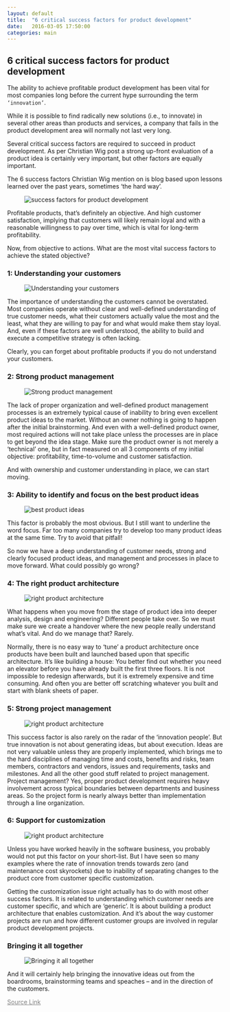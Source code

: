 ```yaml
---
layout: default
title:  "6 critical success factors for product development"
date:   2016-03-05 17:50:00
categories: main
---
```


<h2><span>6 critical success factors for product development</span></h2>

The ability to achieve profitable product development has been vital for most companies long before the current hype surrounding the term <code>‘innovation’</code>.

While it is possible to find radically new solutions (i.e., to innovate) in several other areas than products and services, a company that fails in the product development area will normally not last very long.

Several critical success factors are required to succeed in product development. As per Christian Wig post a strong up-front evaluation of a product idea is certainly very important, but other factors are equally important.

The 6 success factors Christian Wig mention on is blog based upon lessons learned over the past years, sometimes ‘the hard way’. 

<figure><img src="/images/pc.jpg" title="success factors for product development"></figure>


Profitable products, that’s definitely an objective. And high customer satisfaction, implying that customers will likely remain loyal and with a reasonable willingness to pay over time, which is vital for long-term profitability. 


Now, from objective to actions.  What are the most vital success factors to achieve the stated objective?

<h3><span>1: Understanding your customers</span></h3>

<figure><img src="/images/p1.jpg" title="Understanding your customers"></figure>


The importance of understanding the customers cannot be overstated. Most companies operate without clear and well-defined understanding of true customer needs, what their customers actually value the most and the least, what they are willing to pay for and what would make them stay loyal. And, even if these factors are well understood, the ability to build and execute a competitive strategy is often lacking.

Clearly, you can forget about profitable products if you do not understand your customers. 

<h3><span>2: Strong product management</span></h3>

<figure><img src="/images/p2.jpg" title="Strong product management"></figure>

The lack of proper organization and well-defined product management processes is an extremely typical cause of inability to bring even excellent product ideas to the market.  Without an owner nothing is going to happen after the initial brainstorming.  And even with a well-defined product owner, most required actions will not take place unless the processes are in place to get beyond the idea stage.  Make sure the product owner is not merely a ‘technical’ one, but in fact measured on all 3 components of my initial objective: profitability, time-to-volume and customer satisfaction.

And with ownership and customer understanding in place, we can start moving.


<h3><span>3: Ability to identify and focus on the best product ideas</span></h3>

<figure><img src="/images/p3.jpg" title="best product ideas"></figure>

This factor is probably the most obvious. But I still want to underline the word focus. Far too many companies try to develop too many product ideas at the same time.  Try to avoid that pitfall!

So now we have a deep understanding of customer needs, strong and clearly focused product ideas, and management and processes in place to move forward.  What could possibly go wrong?

<h3><span>4: The right product architecture</span></h3>

<figure><img src="/images/p4.jpg" title="right product architecture"></figure>

What happens when you move from the stage of product idea into deeper analysis, design and engineering? Different people take over.  So we must make sure we create a handover where the new people really understand what’s vital.  And do we manage that?  Rarely.

Normally, there is no easy way to ‘tune’ a product architecture once products have been built and launched based upon that specific architecture.  It’s like building a house: You better find out whether you need an elevator before you have already built the first three floors.  It is not impossible to redesign afterwards, but it is extremely expensive and time consuming.  And often you are better off scratching whatever you built and start with blank sheets of paper.


<h3><span>5: Strong project management</span></h3>

<figure><img src="/images/p5.jpg" title="right product architecture"></figure>

This success factor is also rarely on the radar of the ‘innovation people’.  But true innovation is not about generating ideas, but about execution.  Ideas are not very valuable unless they are properly implemented, which brings me to the hard disciplines of managing time and costs, benefits and risks, team members, contractors and vendors, issues and requirements, tasks and milestones.  And all the other good stuff related to project management.  Project management? Yes, proper product development requires heavy involvement across typical boundaries between departments and business areas.  So the project form is nearly always better than implementation through a line organization.

<h3><span>6: Support for customization</span></h3>

<figure><img src="/images/p6.jpg" title="right product architecture"></figure>

Unless you have worked heavily in the software business, you probably would not put this factor on your short-list.  But I have seen so many examples where the rate of innovation trends towards zero (and maintenance cost skyrockets) due to inability of separating changes to the product core from customer specific customization.

Getting the customization issue right actually has to do with most other success factors.  It is related to understanding which customer needs are customer specific, and which are ‘generic’.  It is about building a product architecture that enables customization.  And it’s about the way customer projects are run and how different customer groups are involved in regular product development projects.


<h3><span>Bringing it all together</span></h3>

<figure><img src="/images/pm.jpg" title="Bringing it all together"></figure>

And it will certainly help bringing the innovative ideas out from the boardrooms, brainstorming teams and speaches – and in the direction of the customers.

<a style="font-size:14px; color: gray;" href="http://christianwig.com/bizblog/2010/12/6-csf-for-product-development/" target="_blank">Source Link </a>